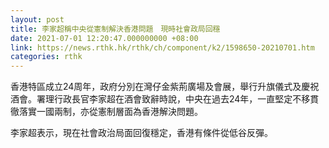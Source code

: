 ```yaml
---
layout: post
title: 李家超稱中央從憲制解決香港問題　現時社會政局回穩
date: 2021-07-01 12:20:47.000000000 +08:00
link: https://news.rthk.hk/rthk/ch/component/k2/1598650-20210701.htm
categories: rthk
---
```


香港特區成立24周年，政府分別在灣仔金紫荊廣場及會展，舉行升旗儀式及慶祝酒會。署理行政長官李家超在酒會致辭時說，中央在過去24年，一直堅定不移貫徹落實一國兩制，亦從憲制層面為香港解決問題。

李家超表示，現在社會政治局面回復穩定，香港有條件從低谷反彈。

